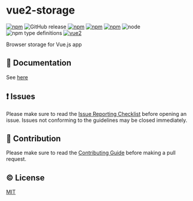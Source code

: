 # vue2-storage



[![npm](https://img.shields.io/npm/v/vue2-storage.svg)](https://www.npmjs.com/package/vue2-storage)
![GitHub release](https://img.shields.io/github/release/yarkovaleksei/vue2-storage.svg)
[![npm](https://img.shields.io/npm/dw/vue2-storage.svg)](https://www.npmjs.com/package/vue2-storage)
[![npm](https://img.shields.io/npm/dm/vue2-storage.svg)](https://www.npmjs.com/package/vue2-storage)
[![npm](https://img.shields.io/npm/dy/vue2-storage.svg)](https://www.npmjs.com/package/vue2-storage)
![node](https://img.shields.io/node/v/vue2-storage.svg)
![npm type definitions](https://img.shields.io/npm/types/vue2-storage.svg)
[![vue2](https://img.shields.io/badge/vue-2.x-brightgreen.svg)](https://vuejs.org/)

Browser storage for Vue.js app


## :book: Documentation
See [here](http://yarkovaleksei.github.io/vue2-storage/)


## :exclamation: Issues
Please make sure to read the [Issue Reporting Checklist](https://github.com/yarkovaleksei/vue2-storage/blob/dev/CONTRIBUTING.md#issue-reporting-guidelines) before opening an issue. Issues not conforming to the guidelines may be closed immediately.


## :muscle: Contribution
Please make sure to read the [Contributing Guide](https://github.com/yarkovaleksei/vue2-storage/blob/dev/CONTRIBUTING.md) before making a pull request.

## :copyright: License

[MIT](http://opensource.org/licenses/MIT)
